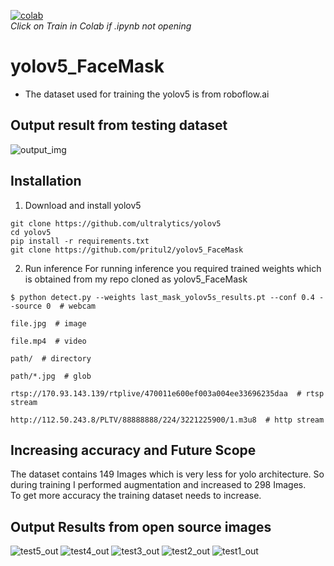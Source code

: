 [![colab](https://user-images.githubusercontent.com/4096485/86174097-b56b9000-bb29-11ea-9240-c17f6bacfc34.png)](https://colab.research.google.com/github/pritul2/yolov5_FaceMask/blob/master/yolov5_train.ipynb)
<br/>
<i> Click on Train in Colab if .ipynb not opening </i>
# yolov5_FaceMask
* The dataset used for training the yolov5 is from roboflow.ai<br/>

## Output result from testing dataset
![output_img](https://user-images.githubusercontent.com/41751718/88246529-6cd26d00-ccb8-11ea-8dc5-d6393c0b54cc.png)
## Installation
1) Download and install yolov5
```
git clone https://github.com/ultralytics/yolov5
cd yolov5
pip install -r requirements.txt
git clone https://github.com/pritul2/yolov5_FaceMask
```
2) Run inference 
For running inference you required trained weights which is obtained from my repo cloned as yolov5_FaceMask<br/>

```
$ python detect.py --weights last_mask_yolov5s_results.pt --conf 0.4 --source 0  # webcam
                                                                              file.jpg  # image 
                                                                              file.mp4  # video
                                                                              path/  # directory
                                                                              path/*.jpg  # glob
                                                                              rtsp://170.93.143.139/rtplive/470011e600ef003a004ee33696235daa  # rtsp stream
                                                                              http://112.50.243.8/PLTV/88888888/224/3221225900/1.m3u8  # http stream
```
## Increasing accuracy and Future Scope
The dataset contains 149 Images which is very less for yolo architecture. So during training I performed augmentation and increased to 298 Images.<br/>
To get more accuracy the training dataset needs to increase.<br/>

## Output Results from open source images
![test5_out](https://user-images.githubusercontent.com/41751718/88254674-a8c6fb80-ccd3-11ea-8c09-54a7e39274f3.jpg)
![test4_out](https://user-images.githubusercontent.com/41751718/88254682-acf31900-ccd3-11ea-83b6-73659db53aa0.png)
![test3_out](https://user-images.githubusercontent.com/41751718/88254685-af557300-ccd3-11ea-9d2e-413c06820e5e.jpg)
![test2_out](https://user-images.githubusercontent.com/41751718/88254688-afee0980-ccd3-11ea-91fe-1f7591bb32c2.png)
![test1_out](https://user-images.githubusercontent.com/41751718/88254692-b11f3680-ccd3-11ea-9332-3a3428d40445.png)
